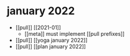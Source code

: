 # january 2022

- [[pull]] [[2021-01]]
  - [[meta]] must implement [[pull prefixes]]
- [[pull]] [[yoga january 2022]]
- [[pull]] [[plan january 2022]]

